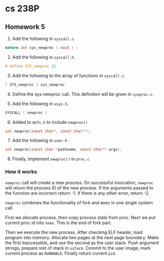 # cs 238P  
## Homework 5

1. Add the following in `syscall.c`.  
```c
extern int sys_newproc ( void ) ;
```
2. Add the following in `syscall.h`.  
```c
# define SYS_newproc 22
```
3. Add the following to the array of functions in `syscall.c`.  
```c
[ SYS_newproc ] sys_newproc
```
4. Define the sys newproc call. This definition will be given in `sysproc.c`.   

5. Add the following in `usys.S`.    
```c
SYSCALL ( newproc )
```

6. Added to `defs.h` to include `newproc()`  
```c
int newproc(const char*, const char**);
```

7. Add the following in `user.h`  ·
```c
int newproc(const char *pathname, const char** args);
```

8. Finally, implement `newproc()` in `proc.c`  

### How it works  
`newproc` call will create a new process. On successful invocation, `newproc` will return the process ID of the new process. If the arguments passed to the function are incorrect return -1. If there is any other error, return -2.  

`newproc`  combines the functionality of fork and exec in one single system call.  

First we allocate process, then copy process state from proc. Next we put current proc id into `%eax`.  This is the end of fork part.

Then we execute the new process. After checking ELF header, load program into memory. Allocate two pages at the next page boundary. Make the first inaccessible, and use the second as the user stack.  Push argument strings, prepare rest of stack in `ustack`. Commit to the user image, mark current process as `RUNNABLE`. Finally return current `pid`.  




